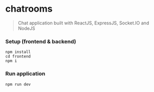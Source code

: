# chatrooms

> Chat application built with ReactJS, ExpressJS, Socket.IO and NodeJS


### Setup (frontend & backend)

```
npm install
cd frontend
npm i
```

### Run application

```
npm run dev
```
